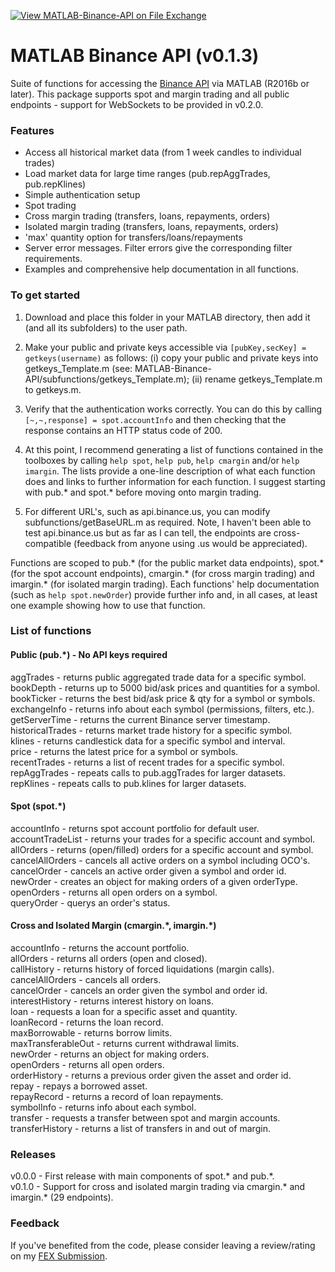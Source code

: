 [![View MATLAB-Binance-API on File Exchange](https://www.mathworks.com/matlabcentral/images/matlab-file-exchange.svg)](https://uk.mathworks.com/matlabcentral/fileexchange/95558-matlab-binance-api)

# MATLAB Binance API (v0.1.3)
Suite of functions for accessing the [Binance API](https://binance-docs.github.io/apidocs/spot/en/#introduction) via MATLAB (R2016b or later). This package supports spot and margin trading and all public endpoints - support for WebSockets to be provided in v0.2.0.   

### Features
* Access all historical market data (from 1 week candles to individual trades)
* Load market data for large time ranges (pub.repAggTrades, pub.repKlines)
* Simple authentication setup
* Spot trading
* Cross margin trading (transfers, loans, repayments, orders)
* Isolated margin trading (transfers, loans, repayments, orders)
* 'max' quantity option for transfers/loans/repayments
* Server error messages. Filter errors give the corresponding filter requirements.
* Examples and comprehensive help documentation in all functions.

### To get started 
1.	Download and place this folder in your MATLAB directory, then add it (and all its subfolders) to the user path. 

2.  Make your public and private keys accessible via `[pubKey,secKey] = getkeys(username)` as follows: (i) copy your public and private keys into getkeys_Template.m (see: MATLAB-Binance-API/subfunctions/getkeys_Template.m); (ii) rename getkeys_Template.m to getkeys.m.

3.  Verify that the authentication works correctly. You can do this by calling `[~,~,response] = spot.accountInfo` and then checking that the response contains an HTTP status code of 200.

4.	At this point, I recommend generating a list of functions contained in the toolboxes by calling `help spot`, `help pub`, `help cmargin` and/or `help imargin`. The lists provide a one-line description of what each function does and links to further information for each function. I suggest starting with pub.* and spot.* before moving onto margin trading. 

5.	For different URL's, such as api.binance.us, you can modify subfunctions/getBaseURL.m as required. Note, I haven't been able to test api.binance.us but as far as I can tell, the endpoints are cross-compatible (feedback from anyone using .us would be appreciated).

Functions are scoped to pub.\* (for the public market data endpoints), spot.* (for the spot account endpoints), cmargin.\* (for cross margin trading) and imargin.\* (for isolated margin trading). Each functions' help documentation (such as `help spot.newOrder`) provide further info and, in all cases, at least one example showing how to use that function.   

### List of functions
#### Public (pub.\*) - No API keys required
aggTrades - returns public aggregated trade data for a specific symbol.   
bookDepth - returns up to 5000 bid/ask prices and quantities for a symbol.   
bookTicker - returns the best bid/ask price & qty for a symbol or symbols.   
exchangeInfo - returns info about each symbol (permissions, filters, etc.).   
getServerTime - returns the current Binance server timestamp.   
historicalTrades - returns market trade history for a specific symbol.   
klines - returns candlestick data for a specific symbol and interval.   
price - returns the latest price for a symbol or symbols.   
recentTrades - returns a list of recent trades for a specific symbol.   
repAggTrades - repeats calls to pub.aggTrades for larger datasets.   
repKlines - repeats calls to pub.klines for larger datasets.   

#### Spot (spot.\*)
accountInfo - returns spot account portfolio for default user.   
accountTradeList - returns your trades for a specific account and symbol.   
allOrders - returns (open/filled) orders for a specific account and symbol.   
cancelAllOrders - cancels all active orders on a symbol including OCO's.   
cancelOrder - cancels an active order given a symbol and order id.   
newOrder - creates an object for making orders of a given orderType.   
openOrders - returns all open orders on a symbol.   
queryOrder - querys an order's status.   

#### Cross and Isolated Margin (cmargin.\*, imargin.\*)
accountInfo - returns the account portfolio.   
allOrders - returns all orders (open and closed).   
callHistory - returns history of forced liquidations (margin calls).   
cancelAllOrders - cancels all orders.   
cancelOrder - cancels an order given the symbol and order id.   
interestHistory - returns interest history on loans.   
loan - requests a loan for a specific asset and quantity.   
loanRecord - returns the loan record.   
maxBorrowable - returns borrow limits.   
maxTransferableOut - returns current withdrawal limits.   
newOrder - returns an object for making orders.   
openOrders - returns all open orders.   
orderHistory - returns a previous order given the asset and order id.   
repay - repays a borrowed asset.   
repayRecord - returns a record of loan repayments.   
symbolInfo - returns info about each symbol.   
transfer - requests a transfer between spot and margin accounts.   
transferHistory - returns a list of transfers in and out of margin. 

### Releases
v0.0.0 - First release with main components of spot.\* and pub.\*.  
v0.1.0 - Support for cross and isolated margin trading via cmargin.\* and imargin.\* (29 endpoints).  

### Feedback
If you've benefited from the code, please consider leaving a review/rating on my [FEX Submission](https://uk.mathworks.com/matlabcentral/fileexchange/95558-matlab-binance-api).
    
